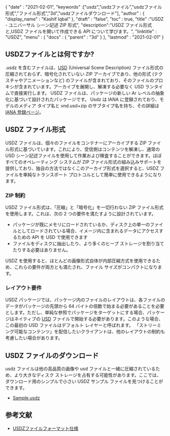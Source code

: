 {
  "date" : "2021-02-01",
  "keywords" :["usdz","usdzファイル","usdzファイル形式","ファイル形式","3d","usdzファイルダウンロード"],
  "author" : {
    "display_name" : "Kashif Iqbal"
},
  "draft" : "false",
  "toc" : true,
  "title" :"USDZ - ユニバーサル シーン記述 ZIP 形式",
  "description":"USDZ ファイル形式と,USDZ ファイルを開いて作成できる API について学びます。",
  "linktitle" : "USDZ",
  "menu" : {
    "docs" : {
      "parent" : "3d"
}
},
  "lastmod" : "2021-02-01"
}

## USDZファイルとは何ですか?

.usdz を含むファイルは、[USD](/3d/usd/) (Universal Scene Description) ファイル形式の圧縮されておらず、暗号化されていない ZIP アーカイブであり、他の形式 (テクスチャやアニメーションなど) のファイルが含まれており、そのファイルのプロキシが含まれています。アーカイブを展開し、解凍する必要なく USD ランタイムで直接実行します。 USDZ ファイルは、パッケージの新しい Ar レベルの抽象化に基づいて設計されたパッケージです。 Usdz は IANA に登録されており、モデルのメディア タイプ名と vnd.usd+zip のサブタイプ名を持ち、その詳細は [IANA 登録ページ](https://www.iana.org/assignments/media-types/model/vnd.usdz+zip)。

## USDZ ファイル形式

USDZ ファイルは、個々のファイルをコンテナーにアーカイブする ZIP ファイル形式に基づいています。これにより、受信側はコンテンツを解凍し、通常の USD シーン記述ファイルを使用して作業および検査することができます。ほぼすべてのオペレーティング システムが ZIP ファイル形式の組み込みサポートを提供しており、独自の方法ではなくこのアーカイブ形式を選択すると、USDZ ファイルを単純なトランスポート プロトコルとして簡単に使用できるようになります。

### ZIP 制約

USDZ ファイル形式は、「圧縮」と「暗号化」を一切行わない ZIP ファイル形式を使用します。これは、次の 2 つの要件を満たすように設計されています。

* パッケージが既にメモリにロードされているか、ディスク上の単一のファイルとしてロードされている場合、イメージ内に含まれるデータにアクセスするための API を USD で使用できます
* ファイルをディスクに抽出したり、より多くのヒープ ストレージを割り当てたりする必要はありません。

USDZ を使用すると、ほとんどの画像形式自体が内部圧縮方式を使用できるため、これらの要件が両方とも満たされ、ファイル サイズがコンパクトになります。

### レイアウト要件

USDZ パッケージでは、パッケージ内のファイルのレイアウトは、各ファイルのデータがパッケージの先頭から 64 バイトの倍数で始まる必要があることを必要とします。ただし、単純な参照でパッケージをターゲットにする場合、パッケージはネイティブの [USD](/3d/usd/) ファイルで開始する必要があります。このような場合、この最初の USD ファイルはデフォルト レイヤーと呼ばれます。 「ストリーミング可能なコンテンツ」を配信したいクライアントは、他のレイアウトの制約も考慮したい場合があります。

## USDZ ファイルのダウンロード
usdz ファイルは他の高品質の画像や usd ファイルと一緒に圧縮されているため、より大きなディスク ストレージを占有する可能性があります。ここでは、ダウンロード用のシンプルで小さい USDZ サンプル ファイルを見つけることができます。

- [Sample.usdz](../sample.usdz)

## 参考文献

* [USDZファイルフォーマット仕様](https://openusd.org/release/spec_usdz.html)

